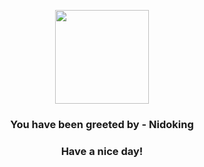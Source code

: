 <p align="center">
    <img src="https://raw.githubusercontent.com/PokeAPI/sprites/master/sprites/pokemon/34.png" width="150" height="150">
</p>
<h3 align="center">You have been greeted by - <b>Nidoking</b></h3>
<h3 align="center">Have a nice day!</h3>
